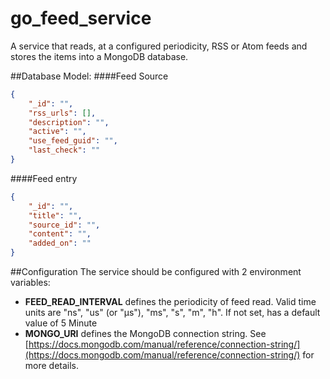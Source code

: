# go_feed_service
A service that reads, at a configured periodicity, RSS or Atom feeds and stores the items into a MongoDB database.

##Database Model:
####Feed Source
```json
{
    "_id": "",
    "rss_urls": [],
    "description": "",
    "active": "",
    "use_feed_guid": "",
    "last_check": ""
}
```
####Feed entry
```json
{
    "_id": "",
    "title": "",
    "source_id": "",
    "content": "",
    "added_on": ""
}
```
##Configuration
The service should be configured with 2 environment variables:
- **FEED_READ_INTERVAL** defines the periodicity of feed read. Valid time units are "ns", "us" (or "µs"), "ms", "s", "m", "h". If not set, has a default value of 5 Minute 
- **MONGO_URI** defines the MongoDB connection string. See [https://docs.mongodb.com/manual/reference/connection-string/](https://docs.mongodb.com/manual/reference/connection-string/) for more details.
